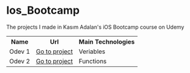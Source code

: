 # Ios_Bootcamp

The projects I made in Kasım Adalan's iOS Bootcamp course on Udemy

   <table>
        <tr>
            <th>Name</th>
            <th>Url</th>
            <th>Main Technologies</th>
        </tr>
        <tr>
            <td>Odev 1 </td>
            <td><a href="https://github.com/elfrkn/Ios_Bootcamp/blob/main/Veriables.playground.zip">Go to project</a></td>
            <td>Veriables</td>
        </tr>
        <tr>
            <td>Odev 2 </td>
            <td><a href="https://github.com/elfrkn/Ios_Bootcamp/blob/main/Func_Homework.playground.zip">Go to project</a></td>
            <td>Functions</td>
        </tr>
       
